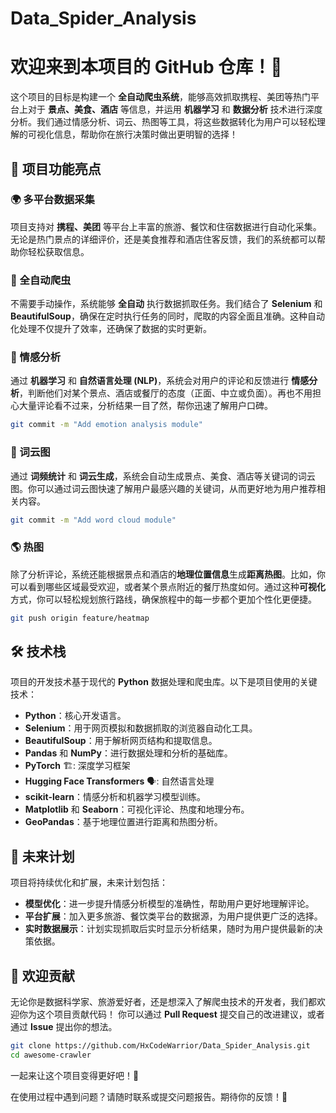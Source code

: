 # Data_Spider_Analysis

# 欢迎来到本项目的 GitHub 仓库！🎉

这个项目的目标是构建一个 **全自动爬虫系统**，能够高效抓取携程、美团等热门平台上对于 **景点、美食、酒店** 等信息，并运用 **机器学习** 和 **数据分析** 技术进行深度分析。我们通过情感分析、词云、热图等工具，将这些数据转化为用户可以轻松理解的可视化信息，帮助你在旅行决策时做出更明智的选择！

## 🚀 项目功能亮点

### 🌍 多平台数据采集
项目支持对 **携程、美团** 等平台上丰富的旅游、餐饮和住宿数据进行自动化采集。无论是热门景点的详细评价，还是美食推荐和酒店住客反馈，我们的系统都可以帮助你轻松获取信息。

### 🤖 全自动爬虫
不需要手动操作，系统能够 **全自动** 执行数据抓取任务。我们结合了 **Selenium** 和 **BeautifulSoup**，确保在定时执行任务的同时，爬取的内容全面且准确。这种自动化处理不仅提升了效率，还确保了数据的实时更新。

### 💬 情感分析
通过 **机器学习** 和 **自然语言处理 (NLP)**，系统会对用户的评论和反馈进行 **情感分析**，判断他们对某个景点、酒店或餐厅的态度（正面、中立或负面）。再也不用担心大量评论看不过来，分析结果一目了然，帮你迅速了解用户口碑。

```bash
git commit -m "Add emotion analysis module"
```

### 🌈 词云图
通过 **词频统计** 和 **词云生成**，系统会自动生成景点、美食、酒店等关键词的词云图。你可以通过词云图快速了解用户最感兴趣的关键词，从而更好地为用户推荐相关内容。

```bash
git commit -m "Add word cloud module"
```

### 🌎 热图
除了分析评论，系统还能根据景点和酒店的**地理位置信息**生成**距离热图**。比如，你可以看到哪些区域最受欢迎，或者某个景点附近的餐厅热度如何。通过这种**可视化**方式，你可以轻松规划旅行路线，确保旅程中的每一步都个更加个性化更便捷。

```bash
git push origin feature/heatmap
```

## 🛠️ 技术栈

项目的开发技术基于现代的 **Python** 数据处理和爬虫库。以下是项目使用的关键技术：

- **Python**：核心开发语言。
- **Selenium**：用于网页模拟和数据抓取的浏览器自动化工具。
- **BeautifulSoup**：用于解析网页结构和提取信息。
- **Pandas** 和 **NumPy**：进行数据处理和分析的基础库。
- **PyTorch** 🏗️: 深度学习框架
- **Hugging Face Transformers** 🗣️: 自然语言处理
- **scikit-learn**：情感分析和机器学习模型训练。
- **Matplotlib** 和 **Seaborn**：可视化评论、热度和地理分布。
- **GeoPandas**：基于地理位置进行距离和热图分析。

## 🎯 未来计划

项目将持续优化和扩展，未来计划包括：

- **模型优化**：进一步提升情感分析模型的准确性，帮助用户更好地理解评论。
- **平台扩展**：加入更多旅游、餐饮类平台的数据源，为用户提供更广泛的选择。
- **实时数据展示**：计划实现抓取后实时显示分析结果，随时为用户提供最新的决策依据。

## 🤝 欢迎贡献

无论你是数据科学家、旅游爱好者，还是想深入了解爬虫技术的开发者，我们都欢迎你为这个项目贡献代码！
你可以通过 **Pull Request** 提交自己的改进建议，或者通过 **Issue** 提出你的想法。

```bash
git clone https://github.com/HxCodeWarrior/Data_Spider_Analysis.git 
cd awesome-crawler
```

一起来让这个项目变得更好吧！🌟

在使用过程中遇到问题？请随时联系或提交问题报告。期待你的反馈！👋

